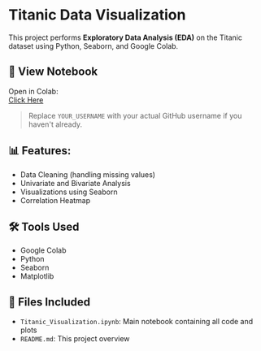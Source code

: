 # Titanic Data Visualization

This project performs **Exploratory Data Analysis (EDA)** on the Titanic dataset using Python, Seaborn, and Google Colab.

## 🔗 View Notebook

Open in Colab:  
[Click Here](https://colab.research.google.com/github/YOUR_USERNAME/titanic-data-visualization/blob/main/Titanic_Visualization.ipynb)

> Replace `YOUR_USERNAME` with your actual GitHub username if you haven't already.

## 📊 Features:
- Data Cleaning (handling missing values)
- Univariate and Bivariate Analysis
- Visualizations using Seaborn
- Correlation Heatmap

## 🛠 Tools Used
- Google Colab
- Python
- Seaborn
- Matplotlib

## 📁 Files Included
- `Titanic_Visualization.ipynb`: Main notebook containing all code and plots
- `README.md`: This project overview
